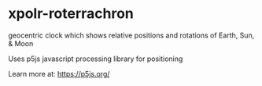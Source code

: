 # xpolr-roterrachron
geocentric clock which shows relative positions and rotations of Earth, Sun, &amp; Moon

Uses p5js javascript processing library for positioning

Learn more at: https://p5js.org/


